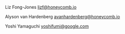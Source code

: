 Liz Fong-Jones <lizf@honeycomb.io>

Alyson van Hardenberg <avanhardenberg@honeycomb.io>

Yoshi Yamaguchi <yoshifumi@google.com>
